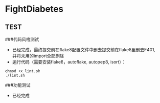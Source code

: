 # FightDiabetes
## TEST
###代码风格测试
* 已经完成，最终提交前在flake8配置文件中删去提交前在flake8里删去F401,并将未用的import全部删除
* 运行代码（需要安装flake8，autoflake, autopep8, isort）：
```
chmod +x lint.sh
./lint.sh
```
###功能测试
* 已经完成
